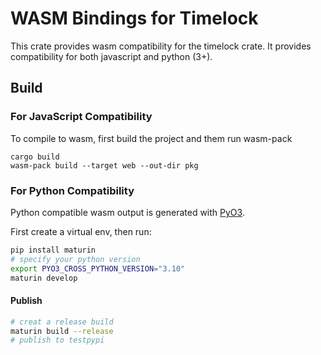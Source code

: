 # WASM Bindings for Timelock

This crate provides wasm compatibility for the timelock crate. It provides compatibility for both javascript and python (3+).

## Build

### For JavaScript Compatibility
To compile to wasm, first build the project and them run wasm-pack

``` shell
cargo build
wasm-pack build --target web --out-dir pkg
```

### For Python Compatibility

Python compatible wasm output is generated with [PyO3](https://pyo3.rs/v0.23.2/).

First create a virtual env, then run:
``` sh
pip install maturin
# specify your python version
export PYO3_CROSS_PYTHON_VERSION="3.10"
maturin develop
```

#### Publish

``` sh
# creat a release build
maturin build --release
# publish to testpypi

```